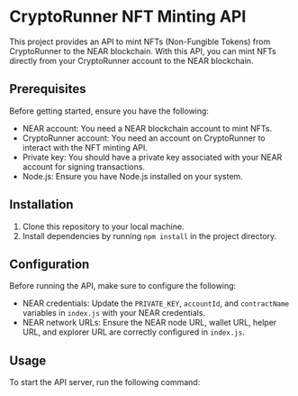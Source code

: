 # CryptoRunner NFT Minting API

This project provides an API to mint NFTs (Non-Fungible Tokens) from CryptoRunner to the NEAR blockchain. With this API, you can mint NFTs directly from your CryptoRunner account to the NEAR blockchain.

## Prerequisites

Before getting started, ensure you have the following:

- NEAR account: You need a NEAR blockchain account to mint NFTs.
- CryptoRunner account: You need an account on CryptoRunner to interact with the NFT minting API.
- Private key: You should have a private key associated with your NEAR account for signing transactions.
- Node.js: Ensure you have Node.js installed on your system.

## Installation

1. Clone this repository to your local machine.
2. Install dependencies by running `npm install` in the project directory.

## Configuration

Before running the API, make sure to configure the following:

- NEAR credentials: Update the `PRIVATE_KEY`, `accountId`, and `contractName` variables in `index.js` with your NEAR credentials.
- NEAR network URLs: Ensure the NEAR node URL, wallet URL, helper URL, and explorer URL are correctly configured in `index.js`.

## Usage

To start the API server, run the following command:


